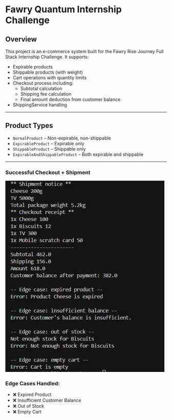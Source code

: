 #  Fawry Quantum Internship Challenge 

##  Overview
This project is an e-commerce system built for the Fawry Rise Journey Full Stack Internship Challenge. It supports:

- Expirable products
- Shippable products (with weight)
- Cart operations with quantity limits
- Checkout process including:
  - Subtotal calculation
  - Shipping fee calculation
  - Final amount deduction from customer balance
- ShippingService handling


---

##  Product Types

- `NormalProduct` – Non-expirable, non-shippable
- `ExpirableProduct` – Expirable only
- `ShippableProduct` – Shippable only
- `ExpirableAndShippableProduct` – Both expirable and shippable

---

###  Successful Checkout + Shipment

![Console Output](./output.png)

### Edge Cases Handled:

- ❌ Expired Product
- ❌ Insufficient Customer Balance
- ❌ Out of Stock
- ❌ Empty Cart
